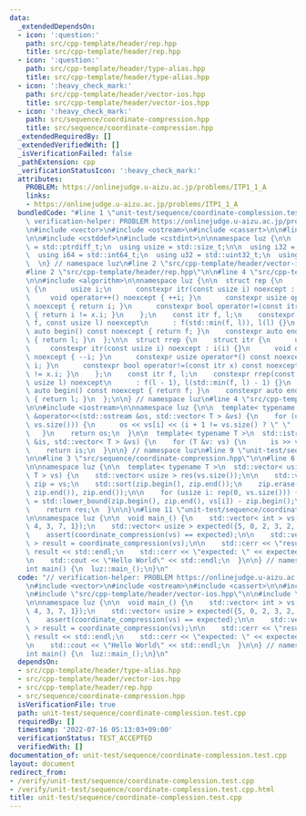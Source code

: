 ```yaml
---
data:
  _extendedDependsOn:
  - icon: ':question:'
    path: src/cpp-template/header/rep.hpp
    title: src/cpp-template/header/rep.hpp
  - icon: ':question:'
    path: src/cpp-template/header/type-alias.hpp
    title: src/cpp-template/header/type-alias.hpp
  - icon: ':heavy_check_mark:'
    path: src/cpp-template/header/vector-ios.hpp
    title: src/cpp-template/header/vector-ios.hpp
  - icon: ':heavy_check_mark:'
    path: src/sequence/coordinate-compression.hpp
    title: src/sequence/coordinate-compression.hpp
  _extendedRequiredBy: []
  _extendedVerifiedWith: []
  _isVerificationFailed: false
  _pathExtension: cpp
  _verificationStatusIcon: ':heavy_check_mark:'
  attributes:
    PROBLEM: https://onlinejudge.u-aizu.ac.jp/problems/ITP1_1_A
    links:
    - https://onlinejudge.u-aizu.ac.jp/problems/ITP1_1_A
  bundledCode: "#line 1 \"unit-test/sequence/coordinate-complession.test.cpp\"\n//\
    \ verification-helper: PROBLEM https://onlinejudge.u-aizu.ac.jp/problems/ITP1_1_A\n\
    \n#include <vector>\n#include <ostream>\n#include <cassert>\n\n#line 2 \"src/cpp-template/header/type-alias.hpp\"\
    \n\n#include <cstddef>\n#include <cstdint>\n\nnamespace luz {\n\n  using isize\
    \ = std::ptrdiff_t;\n  using usize = std::size_t;\n\n  using i32 = std::int32_t;\n\
    \  using i64 = std::int64_t;\n  using u32 = std::uint32_t;\n  using u64 = std::uint64_t;\n\
    \  \n} // namespace luz\n#line 2 \"src/cpp-template/header/vector-ios.hpp\"\n\n\
    #line 2 \"src/cpp-template/header/rep.hpp\"\n\n#line 4 \"src/cpp-template/header/rep.hpp\"\
    \n\n#include <algorithm>\n\nnamespace luz {\n\n  struct rep {\n    struct itr\
    \ {\n      usize i;\n      constexpr itr(const usize i) noexcept : i(i) {}\n \
    \     void operator++() noexcept { ++i; }\n      constexpr usize operator*() const\
    \ noexcept { return i; }\n      constexpr bool operator!=(const itr x) const noexcept\
    \ { return i != x.i; }\n    };\n    const itr f, l;\n    constexpr rep(const usize\
    \ f, const usize l) noexcept\n      : f(std::min(f, l)), l(l) {}\n    constexpr\
    \ auto begin() const noexcept { return f; }\n    constexpr auto end() const noexcept\
    \ { return l; }\n  };\n\n  struct rrep {\n    struct itr {\n      usize i;\n \
    \     constexpr itr(const usize i) noexcept : i(i) {}\n      void operator++()\
    \ noexcept { --i; }\n      constexpr usize operator*() const noexcept { return\
    \ i; }\n      constexpr bool operator!=(const itr x) const noexcept { return i\
    \ != x.i; }\n    };\n    const itr f, l;\n    constexpr rrep(const usize f, const\
    \ usize l) noexcept\n      : f(l - 1), l(std::min(f, l) - 1) {}\n    constexpr\
    \ auto begin() const noexcept { return f; }\n    constexpr auto end() const noexcept\
    \ { return l; }\n  };\n\n} // namespace luz\n#line 4 \"src/cpp-template/header/vector-ios.hpp\"\
    \n\n#include <iostream>\n\nnamespace luz {\n\n  template< typename T >\n  std::ostream\
    \ &operator<<(std::ostream &os, std::vector< T > &vs) {\n    for (usize i: rep(0,\
    \ vs.size())) {\n      os << vs[i] << (i + 1 != vs.size() ? \" \" : \"\");\n \
    \   }\n    return os;\n  }\n\n  template< typename T >\n  std::istream &operator>>(std::istream\
    \ &is, std::vector< T > &vs) {\n    for (T &v: vs) {\n      is >> v;\n    }\n\
    \    return is;\n  }\n\n} // namespace luz\n#line 9 \"unit-test/sequence/coordinate-complession.test.cpp\"\
    \n\n#line 3 \"src/sequence/coordinate-compression.hpp\"\n\n#line 6 \"src/sequence/coordinate-compression.hpp\"\
    \n\nnamespace luz {\n\n  template< typename T >\n  std::vector< usize > coordinate_compression(std::vector<\
    \ T > vs) {\n    std::vector< usize > res(vs.size());\n\n    std::vector< T >\
    \ zip = vs;\n    std::sort(zip.begin(), zip.end());\n    zip.erase(std::unique(zip.begin(),\
    \ zip.end()), zip.end());\n\n    for (usize i: rep(0, vs.size())) {\n      res[i]\
    \ = std::lower_bound(zip.begin(), zip.end(), vs[i]) - zip.begin();\n    }\n\n\
    \    return res;\n  }\n\n}\n#line 11 \"unit-test/sequence/coordinate-complession.test.cpp\"\
    \n\nnamespace luz {\n\n  void main_() {\n    std::vector< int > vs({8, -5, 3,\
    \ 4, 3, 7, 1});\n    std::vector< usize > expected({5, 0, 2, 3, 2, 4, 1});\n\n\
    \    assert(coordinate_compression(vs) == expected);\n\n    std::vector< usize\
    \ > result = coordinate_compression(vs);\n\n    std::cerr << \"result  : \" <<\
    \ result << std::endl;\n    std::cerr << \"expected: \" << expected << std::endl;\n\
    \n    std::cout << \"Hello World\" << std::endl;\n  }\n\n} // namespace luz\n\n\
    int main() {\n  luz::main_();\n}\n"
  code: "// verification-helper: PROBLEM https://onlinejudge.u-aizu.ac.jp/problems/ITP1_1_A\n\
    \n#include <vector>\n#include <ostream>\n#include <cassert>\n\n#include \"src/cpp-template/header/type-alias.hpp\"\
    \n#include \"src/cpp-template/header/vector-ios.hpp\"\n\n#include \"src/sequence/coordinate-compression.hpp\"\
    \n\nnamespace luz {\n\n  void main_() {\n    std::vector< int > vs({8, -5, 3,\
    \ 4, 3, 7, 1});\n    std::vector< usize > expected({5, 0, 2, 3, 2, 4, 1});\n\n\
    \    assert(coordinate_compression(vs) == expected);\n\n    std::vector< usize\
    \ > result = coordinate_compression(vs);\n\n    std::cerr << \"result  : \" <<\
    \ result << std::endl;\n    std::cerr << \"expected: \" << expected << std::endl;\n\
    \n    std::cout << \"Hello World\" << std::endl;\n  }\n\n} // namespace luz\n\n\
    int main() {\n  luz::main_();\n}\n"
  dependsOn:
  - src/cpp-template/header/type-alias.hpp
  - src/cpp-template/header/vector-ios.hpp
  - src/cpp-template/header/rep.hpp
  - src/sequence/coordinate-compression.hpp
  isVerificationFile: true
  path: unit-test/sequence/coordinate-complession.test.cpp
  requiredBy: []
  timestamp: '2022-07-16 05:13:03+09:00'
  verificationStatus: TEST_ACCEPTED
  verifiedWith: []
documentation_of: unit-test/sequence/coordinate-complession.test.cpp
layout: document
redirect_from:
- /verify/unit-test/sequence/coordinate-complession.test.cpp
- /verify/unit-test/sequence/coordinate-complession.test.cpp.html
title: unit-test/sequence/coordinate-complession.test.cpp
---
```

